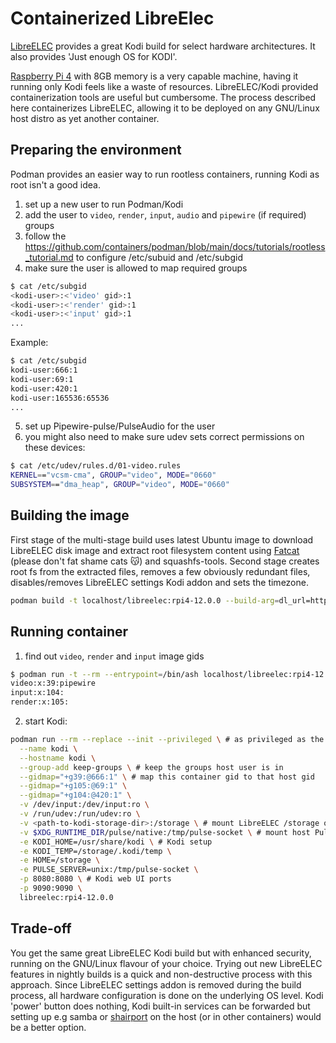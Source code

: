 # Containerized LibreElec
[LibreELEC](https://github.com/LibreELEC/LibreELEC.tv) provides a great Kodi build for select hardware architectures. It also provides 'Just enough OS for KODI'.

[Raspberry Pi 4](https://www.raspberrypi.com/products/raspberry-pi-4-model-b/specifications/) with 8GB memory is a very capable machine, having it running only Kodi feels like a waste of resources. LibreELEC/Kodi provided containerization tools are useful but cumbersome. The process described here containerizes LibreELEC, allowing it to be deployed on any GNU/Linux host distro as yet another container.

## Preparing the environment
Podman provides an easier way to run rootless containers, running Kodi as root isn't a good idea.
1. set up a new user to run Podman/Kodi
2. add the user to `video`, `render`, `input`, `audio` and `pipewire` (if required) groups
3. follow the https://github.com/containers/podman/blob/main/docs/tutorials/rootless_tutorial.md to configure /etc/subuid and /etc/subgid
4. make sure the user is allowed to map required groups
```bash
$ cat /etc/subgid
<kodi-user>:<'video' gid>:1
<kodi-user>:<'render' gid>:1
<kodi-user>:<'input' gid>:1
...
```
Example:
```bash
$ cat /etc/subgid
kodi-user:666:1
kodi-user:69:1
kodi-user:420:1
kodi-user:165536:65536
...
```
5. set up Pipewire-pulse/PulseAudio for the user
6. you might also need to make sure udev sets correct permissions on these devices:
```bash
$ cat /etc/udev/rules.d/01-video.rules
KERNEL=="vcsm-cma", GROUP="video", MODE="0660"
SUBSYSTEM=="dma_heap", GROUP="video", MODE="0660"
```

## Building the image
First stage of the multi-stage build uses latest Ubuntu image to download LibreELEC disk image and extract root filesystem content using [Fatcat](https://github.com/Gregwar/fatcat) (please don't fat shame cats 😽) and squashfs-tools. Second stage creates root fs from the extracted files, removes a few obviously redundant files, disables/removes LibreELEC settings Kodi addon and sets the timezone.

```bash
podman build -t localhost/libreelec:rpi4-12.0.0 --build-arg=dl_url=https://releases.libreelec.tv/LibreELEC-RPi4.aarch64-12.0.0.img.gz .
```

## Running container
1. find out `video`, `render` and `input` image gids
```bash
$ podman run -t --rm --entrypoint=/bin/ash localhost/libreelec:rpi4-12.0.0 -c "egrep '(video|render|input)' /etc/group"
video:x:39:pipewire
input:x:104:
render:x:105:
```
2. start Kodi:
```bash
podman run --rm --replace --init --privileged \ # as privileged as the user running podman
  --name kodi \
  --hostname kodi \
  --group-add keep-groups \ # keep the groups host user is in
  --gidmap="+g39:@666:1" \ # map this container gid to that host gid
  --gidmap="+g105:@69:1" \
  --gidmap="+g104:@420:1" \
  -v /dev/input:/dev/input:ro \
  -v /run/udev:/run/udev:ro \
  -v <path-to-kodi-storage-dir>:/storage \ # mount LibreELEC /storage on a local dir
  -v $XDG_RUNTIME_DIR/pulse/native:/tmp/pulse-socket \ # mount host PulseAudio socket
  -e KODI_HOME=/usr/share/kodi \ # Kodi setup
  -e KODI_TEMP=/storage/.kodi/temp \
  -e HOME=/storage \
  -e PULSE_SERVER=unix:/tmp/pulse-socket \
  -p 8080:8080 \ # Kodi web UI ports
  -p 9090:9090 \
  libreelec:rpi4-12.0.0
```

## Trade-off
You get the same great LibreELEC Kodi build but with enhanced security, running on the GNU/Linux flavour of your choice. Trying out new LibreELEC features in nightly builds is a quick and non-destructive process with this approach.
Since LibreELEC settings addon is removed during the build process, all hardware configuration is done on the underlying OS level. Kodi 'power' button does nothing, Kodi built-in services can be forwarded but setting up e.g samba or [shairport](https://github.com/mikebrady/shairport-sync) on the host (or in other containers) would be a better option.
